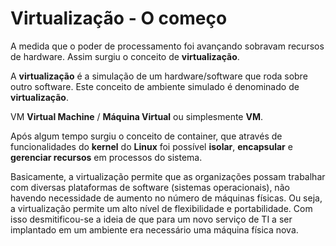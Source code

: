 # Virtualização - O começo

A medida que o poder de processamento foi avançando sobravam recursos de hardware. Assim surgiu o conceito de **virtualização**.

A **virtualização** é a simulação de um hardware/software que roda sobre outro software. Este conceito de ambiente simulado é denominado de **virtualização**.

VM **Virtual Machine** / **Máquina Virtual**  ou simplesmente **VM**.

Após algum tempo surgiu o conceito de container, que através de funcionalidades do **kernel** do **Linux** foi possível **isolar**, **encapsular** e **gerenciar recursos** em processos do sistema.

Basicamente, a virtualização permite que as organizações possam trabalhar com diversas plataformas de software (sistemas operacionais), não havendo necessidade de aumento no número de máquinas físicas. Ou seja, a virtualização permite um alto nível de flexibilidade e portabilidade. Com isso desmitificou-se a ideia de que para um novo serviço de TI a ser implantado em um ambiente era necessário uma máquina física nova.
